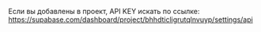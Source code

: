 Если вы добавлены в проект, API KEY искать по ссылке: https://supabase.com/dashboard/project/bhhdticligrutqlnvuyp/settings/api
